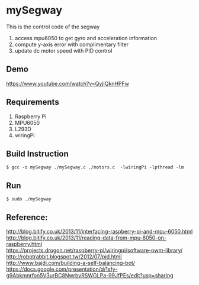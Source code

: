 # mySegway
This is the control code of the segway 

1. access mpu6050 to get gyro and acceleration information
2. compute y-axis error with complimentary filter
3. update dc motor speed with PID control

## Demo
https://www.youtube.com/watch?v=QyjIQknHPFw

## Requirements
1. Raspberry Pi
2. MPU6050
3. L293D
4. wiringPi 


## Build Instruction 
    $ gcc -o mySegway ./mySegway.c ./motors.c  -lwiringPi -lpthread -lm


## Run 
    $ sudo ./mySegway

## Reference: ##
http://blog.bitify.co.uk/2013/11/interfacing-raspberry-pi-and-mpu-6050.html  
http://blog.bitify.co.uk/2013/11/reading-data-from-mpu-6050-on-raspberry.html  
https://projects.drogon.net/raspberry-pi/wiringpi/software-pwm-library/  
http://robotrabbit.blogspot.tw/2012/07/pid.html  
http://www.bajdi.com/building-a-self-balancing-bot/  
https://docs.google.com/presentation/d/1sfy-g9Abkmnrfon5V3urBC8NwrbvRSWGLPa-99JfPEs/edit?usp=sharing




